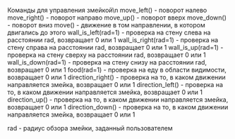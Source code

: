 Команды для управления змейкой\n
move_left() - поворот налево
move_right() - поворот направо
move_up() - поворот вверх
move_down() - поворот вниз
move() - движение в том направлении, в котором двигались до этого
wall_is_left(rad=1) - проверка на стену слева на расстоянии rad, возвращает 0 или 1
wall_is_right(rad=1) - проверка на стену справа на расстоянии rad, возвращает 0 или 1
wall_is_up(rad=1) - проверка на стену сверху на расстоянии rad, возвращает 0 или 1
wall_is_down(rad=1) - проверка на стену снизу на расстоянии rad, возвращает 0 или 1
food(rad=1) - проверка на еду в области видимости, возвращает 0 или 1
direction_right() - проверка на то, в каком движении направляется змейка, возвращает 0 или 1
direction_left() - проверка на то, в каком движении направляется змейка, возвращает 0 или 1
direction_up() - проверка на то, в каком движении направляется змейка, возвращает 0 или 1
direction_down() - проверка на то, в каком движении направляется змейка, возвращает 0 или 1

rad - радиус обзора змейки, заданный пользователем